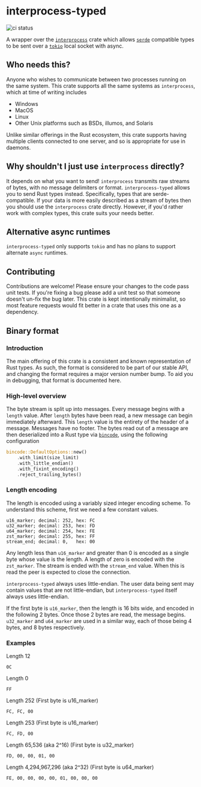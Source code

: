 # interprocess-typed

![ci status](https://github.com/Xaeroxe/interprocess-typed/actions/workflows/rust.yml/badge.svg)

A wrapper over the [`interprocess`](https://github.com/kotauskas/interprocess) crate which allows
[`serde`](https://github.com/serde-rs/serde) compatible types to be sent over a [`tokio`](https://github.com/tokio-rs/tokio)
local socket with async.

## Who needs this?

Anyone who wishes to communicate between two processes running on the same system. This crate supports all the same systems as `interprocess`,
which at time of writing includes

- Windows
- MacOS
- Linux
- Other Unix platforms such as BSDs, illumos, and Solaris

Unlike similar offerings in the Rust ecosystem, this crate supports having multiple clients connected to one 
server, and so is appropriate for use in daemons.

## Why shouldn't I just use `interprocess` directly?

It depends on what you want to send! `interprocess` transmits raw streams of bytes, with no message delimiters or 
format. `interprocess-typed` allows you to send Rust types instead. Specifically, types that are serde-compatible. 
If your data is more easily described as a stream of bytes then you should use the `interprocess` crate directly. 
However, if you'd rather work with complex types, this  crate suits your needs better.

## Alternative async runtimes

`interprocess-typed` only supports `tokio` and has no plans to support alternate `async` runtimes.

## Contributing

Contributions are welcome! Please ensure your changes to the code pass unit tests. If you're fixing a bug please
add a unit test so that someone doesn't un-fix the bug later. This crate is kept intentionally minimalist, so most
feature requests would fit better in a crate that uses this one as a dependency.

## Binary format

### Introduction

The main offering of this crate is a consistent and known representation of Rust types. As such, the format is 
considered to be part of our stable API, and changing the format requires a major version number bump. To aid you 
in debugging, that format is documented here.

### High-level overview

The byte stream is split up into messages. Every message begins with a `length` value. After `length` bytes have 
been read, a new message can begin immediately afterward. This `length` value is the entirety of the header of a 
message. Messages have no footer. The bytes read out of a message are then deserialized into a Rust type via
[`bincode`](https://github.com/bincode-org/bincode), using the following configuration

```rust
bincode::DefaultOptions::new()
    .with_limit(size_limit)
    .with_little_endian()
    .with_fixint_encoding()
    .reject_trailing_bytes()
```

### Length encoding

The length is encoded using a variably sized integer encoding scheme. To understand this scheme, first we need a few constant values.

```
u16_marker; decimal: 252, hex: FC
u32_marker; decimal: 253, hex: FD
u64_marker; decimal: 254, hex: FE
zst_marker; decimal: 255, hex: FF
stream_end; decimal: 0,   hex: 00
```

Any length less than `u16_marker` and greater than 0 is encoded as a single byte whose value is the length.
A length of zero is encoded with the `zst_marker`. The stream is ended with the `stream_end` value. When this is
read the peer is expected to close the connection.

`interprocess-typed` always uses little-endian. The user data being sent may contain values that are not 
little-endian, but `interprocess-typed` itself always uses little-endian.

If the first byte is `u16_marker`, then the length is 16 bits wide, and encoded in the following 2 bytes. Once
those 2 bytes are read, the message begins. `u32_marker` and `u64_marker` are used in a similar way, each of 
those being 4 bytes, and 8 bytes respectively.

### Examples


Length 12
```
0C
```

Length 0
```
FF
```

Length 252 (First byte is u16_marker)
```
FC, FC, 00
```

Length 253 (First byte is u16_marker)
```
FC, FD, 00
```

Length 65,536 (aka 2^16) (First byte is u32_marker)
```
FD, 00, 00, 01, 00
```

Length 4,294,967,296 (aka 2^32) (First byte is u64_marker)
```
FE, 00, 00, 00, 00, 01, 00, 00, 00
```